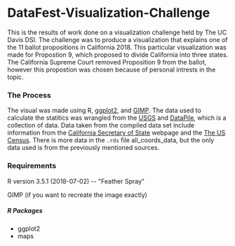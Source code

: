 # DataFest-Visualization-Challenge

This is the results of work done on a visualization challenge held by The UC Davis DSI. The challenge was to produce a visualization that explains one of the 11 ballot propositions in California 2018. This particular visualization was made for Propostion 9, which proposed to divide California into three states. The California Supreme Court removed Proposition 9 from the ballot, however this propostion was chosen because of personal intrests in the topic.

### The Process

The visual was made using R, [ggplot2](https://ggplot2.tidyverse.org/), and [GIMP](https://www.gimp.org/). The data used to calculate the statitics was wrangled from the [USGS](https://waterdata.usgs.gov/ca/nwis/water_use?format=html_table&rdb_compression=file&wu_area=County&wu_year=2015&wu_county=ALL&wu_category=ALL&wu_county_nms=--ALL%2BCounties--&wu_category_nms=--ALL%2BCategories--) and [DataPile](https://www.counties.org/post/datapile), which is a collection of data. Data taken from the compiled data set include information from the [California Secretary of State](https://www.sos.ca.gov/elections/voter-registration/voter-registration-statistics/) webpage and the [The US Census](https://www.census.gov/data/datasets/2016/demo/saipe/2016-state-and-county.html). There is more data in the `.rds` file all_coords_data, but the only data used is from the previously mentioned sources.

### Requirements
 
R version 3.5.1 (2018-07-02) -- "Feather Spray"

GIMP (if you want to recreate the image exactly)

##### R Packages 
* ggplot2
* maps
